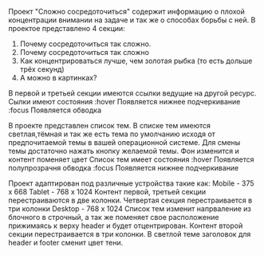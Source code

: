 Проект "Сложно сосредоточиться" содержит информацию о плохой концентрации внимании на задаче и так же о способах борьбы с ней.
В проектое представлено 4 секции:
   1. Почему сосредоточиться так сложно.
   2. Почему сосредоточиться так сложно
   3. Как концентрироваться лучше, чем золотая рыбка (то есть дольше трёх секунд)
   4. А можно в картинках?

В первой и третьей секции имеются ссылки ведущие на другой ресурс. Сылки имеют состояния
   :hover
     Появляется нижнее подчеркивание
   :focus
     Появляется обводка

В проекте представлен список тем. В списке тем имеются светлая,тёмная и так же есть тема по умолчанию исходя от предпочитаемой темы в вашей операционной системе. Для смены темы достаточно нажать кнопку желаемой темы. Фон изменится и контент поменяет цвет
Список тем имеет состояния 
   :hover 
     Появляется полупрозрачня обводка
   :focus
     Появляется нижнее подчеркивание

Проект адаптирован под различные устройства такие как:
   Mobile - 375 x 668 
   Tablet - 768 x 1024 
     Контент первой, третьей секции перестраиваются в две колонки. Четвертая секция перестраивается в три колонки
   Desktop - 768 x 1024 
     Список тем изменит напрваление из блочного в строчный, а так же поменяет свое расположение прижимаясь к верху header и будет отцентрирован. Контент второй секции перестраивается в три колонки. В светлой теме заголовок для header и footer сменит цвет тени.

